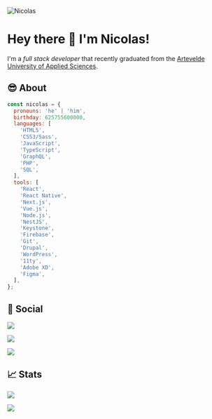 ![Nicolas](https://imgur.com/UkWlfHJ.png)

# Hey there :wave: I'm Nicolas!

I'm a *full stack developer* that recently graduated from the [Artevelde University of Applied Sciences](https://www.arteveldehs.be).

## :sunglasses: About

```js
const nicolas = {
  pronouns: 'he' | 'him',  
  birthday: 625755600000,
  languages: [
    'HTML5',
    'CSS3/Sass',
    'JavaScript',
    'TypeScript',
    'GraphQL',
    'PHP',
    'SQL',
  ],
  tools: [
    'React',
    'React Native',
    'Next.js',
    'Vue.js',
    'Node.js',
    'NestJS',
    'Keystone',
    'Firebase',
    'Git',
    'Drupal',
    'WordPress',
    '11ty',
    'Adobe XD',
    'Figma',
  ],
};
```

## :busts_in_silhouette:​ Social

[![](https://img.shields.io/badge/LinkedIn-0077B5?style=for-the-badge&logo=linkedin&logoColor=white)](https://www.linkedin.com/in/nicolascnudde)

[![](https://img.shields.io/badge/Discord-7289DA?style=for-the-badge&logo=discord&logoColor=white)](https://www.discordapp.com/users/656808567541727273)

[![](https://img.shields.io/badge/WhatsApp-25D366?style=for-the-badge&logo=whatsapp&logoColor=white)](https://wa.me/0032487364219)

## ​:chart_with_upwards_trend: Stats

[![](https://github-readme-stats.vercel.app/api/top-langs/?username=nicolascnudde&show_icons=true&title_color=ffffff&text_color=c9cacc&icon_color=79c0ff&bg_color=161b22)](https://github.com/nicolascnudde/github-readme-stats)

[![](https://github-readme-stats.vercel.app/api?username=nicolascnudde&show_icons=true&line_height=27&count_private=true&title_color=ffffff&text_color=c9cacc&icon_color=79c0ff&bg_color=161b22)](https://github.com/nicolascnudde/github-readme-stats)
